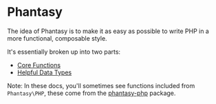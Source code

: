 # Phantasy

The idea of Phantasy is to make it as easy as possible to write PHP in a more functional, composable style.

It's essentially broken up into two parts:

  * [Core Functions](https://github.com/mckayb/phantasy/blob/master/docs/core.md)
  * [Helpful Data Types](https://github.com/mckayb/phantasy/blob/master/docs/datatypes.md)

Note: In these docs, you'll sometimes see functions included from `Phantasy\PHP`, these come from the [phantasy-php](https://github.com/mckayb/phantasy-php) package.
